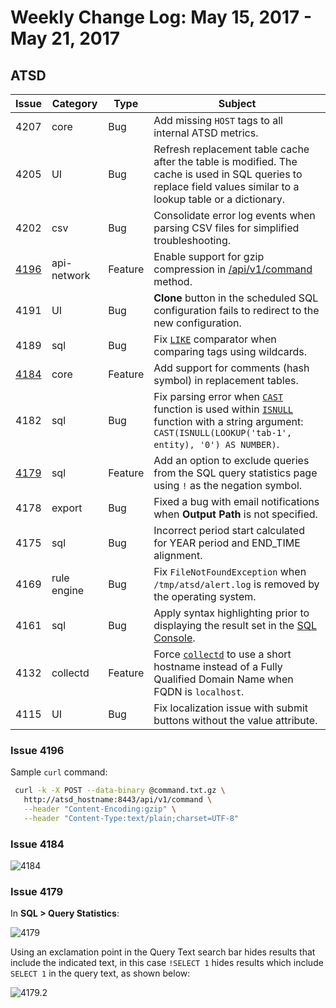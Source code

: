 # Weekly Change Log: May 15, 2017 - May 21, 2017

## ATSD

| Issue| Category    | Type    | Subject              |
|------|-------------|---------|----------------------|
| 4207 | core | Bug | Add missing `HOST` tags to all internal ATSD metrics.|
| 4205 | UI | Bug | Refresh replacement table cache after the table is modified. The cache is used in SQL queries to replace field values similar to a lookup table or a dictionary.|
| 4202 | csv | Bug | Consolidate error log events when parsing CSV files for simplified troubleshooting. |
| [4196](#issue-4196) | api-network | Feature | Enable support for gzip compression in [/api/v1/command](../../api/data/ext/command.md) method. |
| 4191 | UI | Bug | **Clone** button in the scheduled SQL configuration fails to redirect to the new configuration. |
| 4189 | sql | Bug | Fix [`LIKE`](../../sql/README.md#where-clause) comparator when comparing tags using wildcards. |
| [4184](#issue-4184) | core | Feature | Add support for comments (hash symbol) in replacement tables. |
| 4182 | sql | Bug |Fix parsing error when [`CAST`](../../sql/README.md#cast) function is used within [`ISNULL`](../../sql/README.md#isnull) function with a string argument: `CAST(ISNULL(LOOKUP('tab-1', entity), '0') AS NUMBER)`.|
| [4179](#issue-4179) | sql | Feature | Add an option to exclude queries from the SQL query statistics page using `!` as the negation symbol. |
| 4178 | export | Bug | Fixed a bug with email notifications when **Output Path** is not specified. |
| 4175 | sql | Bug | Incorrect period start calculated for YEAR period and END_TIME alignment.|
| 4169 | rule engine | Bug | Fix `FileNotFoundException` when `/tmp/atsd/alert.log` is removed by the operating system. |
| 4161 | sql | Bug | Apply syntax highlighting prior to displaying the result set in the [SQL Console](../../sql/sql-console.md). |
| 4132 | collectd | Feature | Force [`collectd`](https://github.com/axibase/atsd-collectd-plugin) to use a short hostname instead of a Fully Qualified Domain Name when FQDN is `localhost`.|
| 4115 | UI | Bug | Fix localization issue with submit buttons without the value attribute. |

### Issue 4196

Sample `curl` command:

```bash
 curl -k -X POST --data-binary @command.txt.gz \
   http://atsd_hostname:8443/api/v1/command \
   --header "Content-Encoding:gzip" \
   --header "Content-Type:text/plain;charset=UTF-8"
```

### Issue 4184

![4184](./Images/4184.png)

### Issue 4179

In **SQL > Query Statistics**:

![4179](./Images/4179.png)

Using an exclamation point in the Query Text search bar hides results that include the
indicated text, in this case `!SELECT 1` hides results which include `SELECT 1` in the
query text, as shown below:

![4179.2](./Images/4179.2.png)
